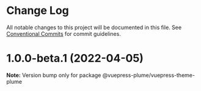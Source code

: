 # Change Log

All notable changes to this project will be documented in this file.
See [Conventional Commits](https://conventionalcommits.org) for commit guidelines.

# 1.0.0-beta.1 (2022-04-05)

**Note:** Version bump only for package @vuepress-plume/vuepress-theme-plume
